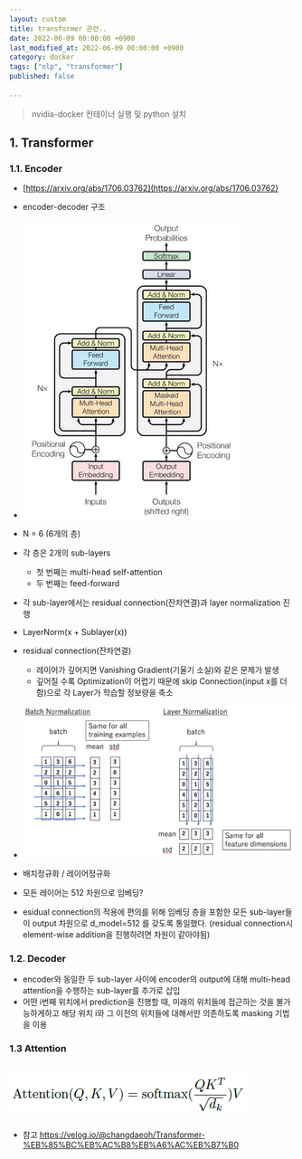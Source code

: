 ```yaml
---
layout: custom
title: transformer 관련..
date: 2022-06-09 00:00:00 +0900
last_modified_at: 2022-06-09 00:00:00 +0900
category: docker
tags: ["nlp", "transformer"]
published: false

---
```

> nvidia-docker 컨테이너 실행 및 python 설치

## 1. Transformer

### 1.1. Encoder
- [https://arxiv.org/abs/1706.03762](https://arxiv.org/abs/1706.03762)

- encoder-decoder 구조
- ![Untitled](/assets/img/transformer_1.png)
- N = 6 (6개의 층)
- 각 층은 2개의 sub-layers
    - 첫 번째는 multi-head self-attention
    - 두 번째는 feed-forward
- 각 sub-layer에서는 residual connection(잔차연결)과 layer normalization 진행
- LayerNorm(x + Sublayer(x))

- residual connection(잔차연결)
    - 레이어가 깊어지면 Vanishing Gradient(기울기 소실)와 같은 문제가 발생
    - 깊어질 수록 Optimization이 어렵기 때문에 skip Connection(input x를 더함)으로 각 Layer가 학습할 정보량을 축소

- ![Untitled](/assets/img/transformer_2.png)
- 배치정규화 / 레이어정규화

- 모든 레이어는 512 차원으로 임베딩?
- esidual connection의 적용에 편의를 위해 임베딩 층을 포함한 모든 sub-layer들이 output 차원으로 d_model​=512 를 갖도록 통일했다. (residual connection시 element-wise addition을 진행하려면 차원이 같아야됨)

### 1.2. Decoder
- encoder와 동일한 두 sub-layer 사이에 encoder의 output에 대해 multi-head attention을 수행하는 sub-layer를 추가로 삽입
- 어떤 i번째 위치에서 prediction을 진행할 때, 미래의 위치들에 접근하는 것을 불가능하게하고 해당 위치 i와 그 이전의 위치들에 대해서만 의존하도록 masking 기법을 이용

### 1.3 Attention
![Untitled](/assets/img/transformer_3.png)
- 

- 참고 https://velog.io/@changdaeoh/Transformer-%EB%85%BC%EB%AC%B8%EB%A6%AC%EB%B7%B0